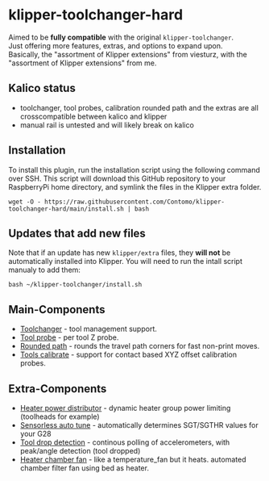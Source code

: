 # klipper-toolchanger-hard

Aimed to be **fully compatible** with the original `klipper-toolchanger`.  
Just offering more features, extras, and options to expand upon.  
Basically, the "assortment of Klipper extensions" from viesturz, with the "assortment of Klipper extensions" from me.

## Kalico status
* toolchanger, tool probes, calibration rounded path and the extras are all crosscompatible between kalico and klipper
* manual rail is untested and will likely break on kalico

## Installation

To install this plugin, run the installation script using the following command over SSH. This script will download this GitHub repository to your RaspberryPi home directory, and symlink the files in the Klipper extra folder.

```commandline
wget -O - https://raw.githubusercontent.com/Contomo/klipper-toolchanger-hard/main/install.sh | bash
```

## Updates that add new files

Note that if an update has new `klipper/extra` files, they **will not** be automatically installed into Klipper.
You will need to run the intall script manualy to add them:

```commandline
bash ~/klipper-toolchanger/install.sh
```

## Main-Components

* [Toolchanger](docs/toolchanger.md) - tool management support.
* [Tool probe](docs/tool_probe.md) - per tool Z probe.
* [Rounded path](docs/rounded_path.md) - rounds the travel path corners for fast non-print moves.
* [Tools calibrate](docs/tools_calibrate.md) - support for contact based XYZ offset calibration probes.

## Extra-Components

* [Heater power distributor](docs/heater_power_distributor.md) - dynamic heater group power limiting (toolheads for example)
* [Sensorless auto tune](docs/sensorless_auto_tune.md) - automatically determines SGT/SGTHR values for your G28
* [Tool drop detection](docs/tool_drop_detection.md) - continous polling of accelerometers, with peak/angle detection (tool dropped)
* [Heater chamber fan](docs/heater_chamber_fan.md) - like a temperature_fan but it heats. automated chamber filter fan using bed as heater.
